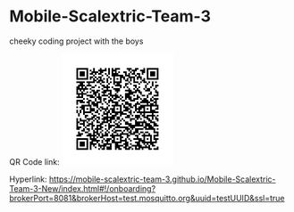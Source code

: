 # Mobile-Scalextric-Team-3
cheeky coding project with the boys

QR Code link:
![Image of QR Code](https://github.com/Mobile-Scalextric-Team-3/Mobile-Scalextric-Team-3/blob/master/assets/img/QRcode.png)

Hyperlink:
https://mobile-scalextric-team-3.github.io/Mobile-Scalextric-Team-3-New/index.html#!/onboarding?brokerPort=8081&brokerHost=test.mosquitto.org&uuid=testUUID&ssl=true
